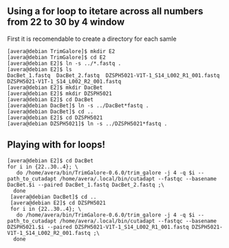 ## Using a for loop to itetare across all numbers from 22 to 30 by 4 window 

First it is recomendable to create a directory for each samle

```console
[avera@debian TrimGalore]$ mkdir E2
[avera@debian TrimGalore]$ cd E2
[avera@debian E2]$ ln -s ../*.fastq .
[avera@debian E2]$ ls
DacBet_1.fastq  DacBet_2.fastq  DZSPH5021-V1T-1_S14_L002_R1_001.fastq  DZSPH5021-V1T-1_S14_L002_R2_001.fastq
[avera@debian E2]$ mkdir DacBet
[avera@debian E2]$ mkdir DZSPH5021
[avera@debian E2]$ cd DacBet
[avera@debian DacBet]$ ln -s ../DacBet*fastq .
[avera@debian DacBet]$ cd ..
[avera@debian E2]$ cd DZSPH5021
[avera@debian DZSPH5021]$ ln -s ../DZSPH5021*fastq .

```
## Playing with for loops!
```Console
[avera@debian E2]$ cd DacBet
for i in {22..30..4}; \
   do /home/avera/bin/TrimGalore-0.6.0/trim_galore -j 4 -q $i --path_to_cutadapt /home/avera/.local/bin/cutadapt --fastqc --basename DacBet.$i --paired DacBet_1.fastq DacBet_2.fastq ;\
  done
 [avera@debian DacBet]$ cd ..
 [avera@debian E2]$ cd DZSPH5021
 for i in {22..30..4}; \
   do /home/avera/bin/TrimGalore-0.6.0/trim_galore -j 4 -q $i --path_to_cutadapt /home/avera/.local/bin/cutadapt --fastqc --basename DZSPH5021.$i --paired DZSPH5021-V1T-1_S14_L002_R1_001.fastq DZSPH5021-V1T-1_S14_L002_R2_001.fastq ;\
  done
 ```
